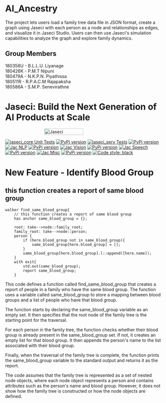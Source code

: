 # AI_Ancestry
The project lets users load a family tree
data file in JSON format, create a graph using Jaseci
with each person as a node and relationships as edges,
and visualize it in Jaseci Studio. Users can then use
Jaseci's simulation capabilities to analyze the graph and
explore family dynamics.

## Group Members
180356U - B.L.L.U. Liyanage<br>
180426K - P.M.T Nipuni<br>
180479A - N.K.P.N. Piyathissa<br>
180511R - R.P.A.C.M  Rajapaksha<br>
180586A - S.M.P. Senevirathne<br>

# Jaseci: Build the Next Generation of AI Products at Scale

<div style="display: flex; justify-content: center; align-items: center;">
  <img src="https://www.jaseci.org/wp-content/uploads/2022/02/jaseki-logo-inverted-rgb.svg" alt="Jaseci" width="50%" />
</div>

[![jaseci_core Unit Tests](https://github.com/Jaseci-Labs/jaseci/actions/workflows/jaseci-core-test.yml/badge.svg?branch=main)](https://github.com/Jaseci-Labs/jaseci/actions/workflows/jaseci-core-test.yml) [![PyPi version](https://badgen.net/pypi/v/jaseci/)](https://pypi.org/project/jaseci)
[![jaseci_serv Tests](https://github.com/Jaseci-Labs/jaseci/actions/workflows/jaseci-serv-test.yml/badge.svg)](https://github.com/Jaseci-Labs/jaseci/actions/workflows/jaseci-serv-test.yml) [![PyPi version](https://badgen.net/pypi/v/jaseci-serv/)](https://pypi.org/project/jaseci-serv)
[![Jac NLP](https://github.com/Jaseci-Labs/jaseci/actions/workflows/jac-nlp-test.yml/badge.svg?branch=main)](https://github.com/Jaseci-Labs/jaseci/actions/workflows/jac-nlp-test.yml)  [![PyPi version](https://badgen.net/pypi/v/jac_nlp/)](https://pypi.org/project/jac-nlp)
[![Jac Vision](https://github.com/Jaseci-Labs/jaseci/actions/workflows/jac-vision-test.yml/badge.svg?branch=main)](https://github.com/Jaseci-Labs/jaseci/actions/workflows/jac-vision-test.yml)  [![PyPi version](https://badgen.net/pypi/v/jac_vision/)](https://pypi.org/project/jac-vision)
[![Jac Speech](https://github.com/Jaseci-Labs/jaseci/actions/workflows/jac-speech-test.yml/badge.svg?branch=main)](https://github.com/Jaseci-Labs/jaseci/actions/workflows/jac-speech-test.yml)  [![PyPi version](https://badgen.net/pypi/v/jac_speech/)](https://pypi.org/project/jac-speech)
[![Jac Misc](https://github.com/Jaseci-Labs/jaseci/actions/workflows/jac-misc-test.yml/badge.svg?branch=main)](https://github.com/Jaseci-Labs/jaseci/actions/workflows/jac-misc-test.yml)  [![PyPi version](https://badgen.net/pypi/v/jac_misc/)](https://pypi.org/project/jac-misc)
[![Code style: black](https://img.shields.io/badge/code%20style-black-000000.svg)](https://github.com/psf/black)

# New Feature - Identify Blood Group

## this function creates a report of same blood group

```
walker find_same_blood_group{
    // this function creates a report of same blood group
    has anchor same_blood_group = {};

    root: take-->node::family_root;
    family_root: take-->node::person;
    person {
        if (here.blood_group not in same_blood_group){
            same_blood_group[here.blood_group] = [];
        }
        same_blood_group[here.blood_group].l::append([here.name]);
    }
    with exit{
        std.out(same_blood_group);
        report same_blood_group; 
    }
 ```
 
This code defines a function called find_same_blood_group that creates a report of people in a family who have the same blood group. The function uses a variable called same_blood_group to store a mapping between blood groups and a list of people who have that blood group.

The function starts by declaring the same_blood_group variable as an empty set. It then specifies that the root node of the family tree is the starting point for the traversal.

For each person in the family tree, the function checks whether their blood group is already present in the same_blood_group set. If not, it creates an empty list for that blood group. It then appends the person's name to the list associated with their blood group.

Finally, when the traversal of the family tree is complete, the function prints the same_blood_group variable to the standard output and returns it as the report.

The code assumes that the family tree is represented as a set of nested node objects, where each node object represents a person and contains attributes such as the person's name and blood group. However, it does not show how the family tree is constructed or how the node objects are defined.
